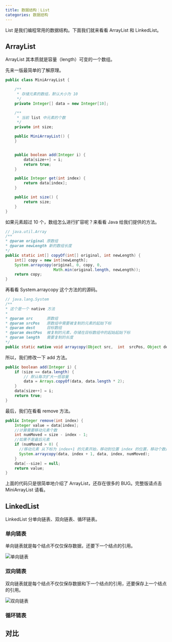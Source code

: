```yaml
---
title: 数据结构：List
categories: 数据结构
---
```


List 是我们编程常用的数据结构。下面我们就来看看 ArrayList 和 LinkedList。

<!-- more -->

## ArrayList

ArrayList 其本质就是容量（length）可变的一个数组。

先来一版最简单的了解原理。

```Java
public class MiniArrayList {

    /**
     * 存储元素的数组，默认大小为 10
     */
    private Integer[] data = new Integer[10];

    /**
     * 当前 list 中元素的个数
     */
    private int size;

    public MiniArrayList() {
    }


    public boolean add(Integer i) {
        data[size++] = i;
        return true;
    }

    public Integer get(int index) {
        return data[index];
    }

    public int size() {
        return size;
    }
}
```

如果元素超过 10 个，数组怎么进行扩容呢？来看看 Java 给我们提供的方法。

```Java
// java.util.Array
/**
* @param original 原数组
* @param newLength 新的数组长度
*/
public static int[] copyOf(int[] original, int newLength) {
    int[] copy = new int[newLength];
    System.arraycopy(original, 0, copy, 0,
                     Math.min(original.length, newLength));
    return copy;
}
```
再看看 System.arraycopy 这个方法的的源码。

```Java
// java.lang.System
/**
* 这个是一个 native 方法
*
* @param src      原数组
* @param srcPos   原数组中需要被复制的元素的起始下标
* @param dest     目标数组
* @param destPos  被复制的元素，存储在目标数组中的起始起始下标
* @param length   需要复制的长度
*/
public static native void arraycopy(Object src,  int  srcPos, Object dest, int destPos, int length);
```

所以，我们修改一下 add 方法。

```Java
public boolean add(Integer i) {
    if (size == data.length) {
        // 默认每次扩大一倍容量
        data = Arrays.copyOf(data, data.length * 2);
    }
    data[size++] = i;
    return true;
}
```

最后，我们在看看 remove 方法。

```Java
public Integer remove(int index) {
    Integer value = data[index];
    //计算需要移动元素个数
    int numMoved = size - index - 1;
    //如果不是最后元素
    if (numMoved > 0) {
      //移动元素 从下标为 index+1 的元素开始，移动到位置 index 的位置，移动个数是 numMoved
      System.arraycopy(data, index + 1, data, index, numMoved);
    }
    data[--size] = null;
    return value;
}
```

上面的代码只是很简单地介绍了 ArrayList，还存在很多的 BUG。完整版请点击 MiniArrayList 请看。


## LinkedList

LinkedList 分单向链表、双向链表、循环链表。

### 单向链表

单向链表就是每个结点不仅仅保存数据，还要下一个结点的引用。

![单向链表](http://p0e1o9bcz.bkt.clouddn.com/list/singly.png)




### 双向链表

双向链表就是每个结点不仅仅保存数据和下一个结点的引用，还要保存上一个结点的引用。

![双向链表](http://p0e1o9bcz.bkt.clouddn.com/list/double.png)

### 循环链表


## 对比
